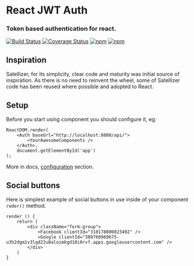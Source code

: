 # React JWT Auth

### Token based authentication for react.

[![Build Status](https://travis-ci.org/fullstackforger/react-jwt-auth.svg?branch=master)](https://travis-ci.org/fullstackforger/react-jwt-auth)
[![Coverage Status](https://coveralls.io/repos/github/fullstackforger/react-jwt-auth/badge.svg?branch=master)](https://coveralls.io/github/fullstackforger/react-jwt-auth?branch=master)
[![npm](https://img.shields.io/npm/v/react-jwt-auth.svg)](https://www.npmjs.com/package/react-jwt-auth)
[![npm](https://img.shields.io/npm/l/react-jwt-auth.svg)]()

## Inspiration

Satellizer, for its simplicity, clear code and maturity was initial source of inspiration. 
As there is no need to reinvent the wheel, some of Satellizer code has been reused where possible and adopted to React.

## Setup

Before you start using component you should configure it, eg:
```
ReactDOM.render(
	<Auth baseUrl="http://localhost:8080/api/">
		<YourAwesomeComponents />
	</Auth>,
	document.getElementById('app')
);
```

More in docs, [configuration](./docs/configuration.md) section. 

## Social buttons

Here is simplest example of social buttons in use inside of your component `reder()` method.

```
render () {
	return (
		<div className="form-group">
			<Facebook clientId="310178806023492" />
			<Google clientId="389760969675-u3h2dgm1v3lqd22u8aloimkgd10i0rvf.apps.googleusercontent.com"	/>
		</div>
	)
}
```
